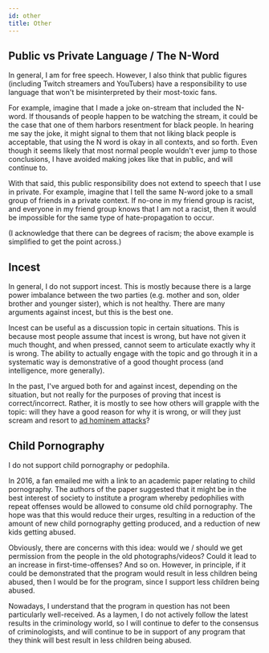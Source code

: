 ```yaml
---
id: other
title: Other
---
```


## Public vs Private Language / The N-Word

In general, I am for free speech. However, I also think that public figures (including Twitch streamers and YouTubers) have a responsibility to use language that won't be misinterpreted by their most-toxic fans.

For example, imagine that I made a joke on-stream that included the N-word. If thousands of people happen to be watching the stream, it could be the case that one of them harbors resentment for black people. In hearing me say the joke, it might signal to them that not liking black people is acceptable, that using the N word is okay in all contexts, and so forth. Even though it seems likely that most normal people wouldn't ever jump to those conclusions, I have avoided making jokes like that in public, and will continue to.

With that said, this public responsibility does not extend to speech that I use in private. For example, imagine that I tell the same N-word joke to a small group of friends in a private context. If no-one in my friend group is racist, and everyone in my friend group knows that I am not a racist, then it would be impossible for the same type of hate-propagation to occur.

(I acknowledge that there can be degrees of racism; the above example is simplified to get the point across.)

## Incest

In general, I do not support incest. This is mostly because there is a large power imbalance between the two parties (e.g. mother and son, older brother and younger sister), which is not healthy. There are many arguments against incest, but this is the best one.

Incest can be useful as a discussion topic in certain situations. This is because most people assume that incest is wrong, but have not given it much thought, and when pressed, cannot seem to articulate exactly why it is wrong. The ability to actually engage with the topic and go through it in a systematic way is demonstrative of a good thought process (and intelligence, more generally).

In the past, I've argued both for and against incest, depending on the situation, but not really for the purposes of proving that incest is correct/incorrect. Rather, it is mostly to see how others will grapple with the topic: will they have a good reason for why it is wrong, or will they just scream and resort to [ad hominem attacks](https://en.wikipedia.org/wiki/Ad_hominem)?

## Child Pornography

I do not support child pornography or pedophila.

In 2016, a fan emailed me with a link to an academic paper relating to child pornography. The authors of the paper suggested that it might be in the best interest of society to institute a program whereby pedophilies with repeat offenses would be allowed to consume old child pornography. The hope was that this would reduce their urges, resulting in a reduction of the amount of new child pornography getting produced, and a reduction of new kids getting abused.

Obviously, there are concerns with this idea: would we / should we get permission from the people in the old photographs/videos? Could it lead to an increase in first-time-offenses? And so on. However, in principle, if it could be demonstrated that the program would result in less children being abused, then I would be for the program, since I support less children being abused.

Nowadays, I understand that the program in question has not been particularly well-received. As a laymen, I do not actively follow the latest results in the criminology world, so I will continue to defer to the consensus of criminologists, and will continue to be in support of any program that they think will best result in less children being abused.
